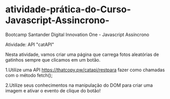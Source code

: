 # atividade-prática-do-Curso-Javascript-Assincrono-
Bootcamp Santander Digital Innovation One  - Javascript Assíncrono

Atividade: API "catAPI"

Nesta atividade, vamos criar uma página que carrega fotos aleatórias de gatinhos sempre que clicamos em um botão.

1.Utilize uma API https://thatcopy.pw/catapi/restpara fazer como chamadas com o método fetch();

2.Utilize seus conhecimentos na manipulação do DOM para criar uma imagem e ativar o evento de clique do botão!
